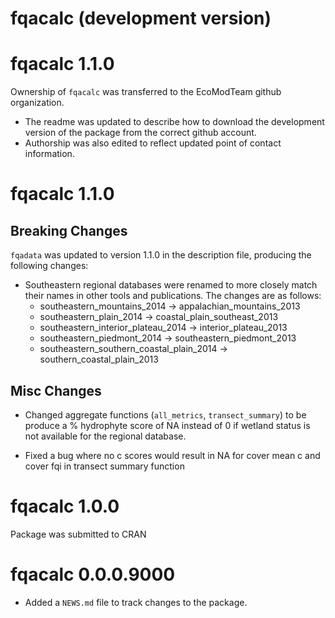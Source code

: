 # fqacalc (development version)

# fqacalc 1.1.0

Ownership of `fqacalc` was transferred to the EcoModTeam github organization. 
- The readme was updated to describe how to download the development version of the package from the correct github account. 
- Authorship was also edited to reflect updated point of contact information.

# fqacalc 1.1.0

## Breaking Changes

`fqadata` was updated to version 1.1.0 in the description file, producing the following changes: 

-   Southeastern regional databases were renamed to more closely match their names in other tools and publications. The changes are as follows:
    -   southeastern_mountains_2014 -\> appalachian_mountains_2013
    -   southeastern_plain_2014 -\> coastal_plain_southeast_2013
    -   southeastern_interior_plateau_2014 -\> interior_plateau_2013
    -   southeastern_piedmont_2014 -\> southeastern_piedmont_2013
    -   southeastern_southern_coastal_plain_2014 -\> southern_coastal_plain_2013

## Misc Changes

- Changed aggregate functions (`all_metrics`, `transect_summary`) to be produce a % hydrophyte score of NA instead of 0 if wetland status is not available for the regional database.

- Fixed a bug where no c scores would result in NA for cover mean c and cover fqi in transect summary function

# fqacalc 1.0.0

Package was submitted to CRAN

# fqacalc 0.0.0.9000

* Added a `NEWS.md` file to track changes to the package.
